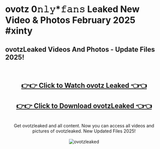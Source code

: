 # ovotz 0𝚗𝚕𝚢*𝚏𝚊𝚗𝚜 Leaked New Video & Photos February 2025 #xinty

<h2>ovotzLeaked Videos And Photos - Update Files 2025!</h2>
<br>
<div align="center">
<h2><a href="https://mediaupload.pro?title=ovotz&ref=11F" rel="nofollow">👉👉 Click to Watch ovotz Leaked 👈👈</a></h2>
<h2><a href="https://mediaupload.pro?title=ovotz&ref=11F" rel="nofollow">👉👉 Click to Download ovotzLeaked 👈👈</a></h2>
<br>
Get ovotzleaked and all content. Now you can access all videos and pictures of ovotzleaked. New Updated Files 2025!
<br>
<br>
<a href="https://mediaupload.pro?title=ovotz&ref=11F" rel="nofollow" data-target="animated-image.originalLink"><img src="https://i.ibb.co/Gkj2r4b/banner.png" alt="ovotzleaked" style="max-width: 100%; display: inline-block;" data-target="animated-image.originalImage"></a>
</div>
<br>

